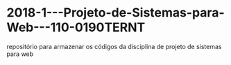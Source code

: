 # 2018-1---Projeto-de-Sistemas-para-Web---110-0190TERNT
repositório para armazenar os códigos da disciplina de projeto de sistemas para web
